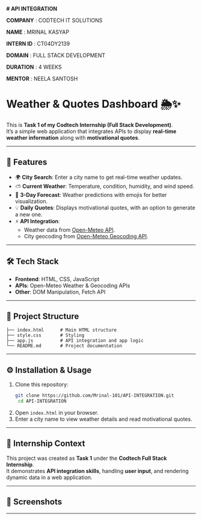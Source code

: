 **# API INTEGRATION**

**COMPANY** : CODTECH IT SOLUTIONS 

**NAME** : MRINAL KASYAP

**INTERN ID** : CT04DY2139

**DOMAIN** : FULL STACK DEVELOPMENT

**DURATION** : 4 WEEKS

**MENTOR** : NEELA SANTOSH


# Weather & Quotes Dashboard 🌦️✨  

This is **Task 1 of my Codtech Internship (Full Stack Development)**.  
It’s a simple web application that integrates APIs to display **real-time weather information** along with **motivational quotes**.  

---

## 🚀 Features  

- 🌍 **City Search**: Enter a city name to get real-time weather updates.  
- ⛅ **Current Weather**: Temperature, condition, humidity, and wind speed.  
- 📅 **3-Day Forecast**: Weather predictions with emojis for better visualization.  
- 💡 **Daily Quotes**: Displays motivational quotes, with an option to generate a new one.  
- ⚡ **API Integration**:  
  - Weather data from [Open-Meteo API](https://open-meteo.com/).  
  - City geocoding from [Open-Meteo Geocoding API](https://open-meteo.com/en/docs/geocoding-api).  

---

## 🛠️ Tech Stack  

- **Frontend**: HTML, CSS, JavaScript  
- **APIs**: Open-Meteo Weather & Geocoding APIs  
- **Other**: DOM Manipulation, Fetch API  

---

## 📂 Project Structure  

```
├── index.html      # Main HTML structure
├── style.css       # Styling 
├── app.js          # API integration and app logic
└── README.md       # Project documentation
```

---

## ⚙️ Installation & Usage  

1. Clone this repository:  
   ```bash
   git clone https://github.com/Mrinal-101/API-INTEGRATION.git
    cd API-INTEGRATION

   ```
2. Open `index.html` in your browser.  
3. Enter a city name to view weather details and read motivational quotes.  

---


## 📌 Internship Context  

This project was created as **Task 1** under the **Codtech Full Stack Internship**.  
It demonstrates **API integration skills**, handling **user input**, and rendering dynamic data in a web application.  

---


## 📸 Screenshots  



---



